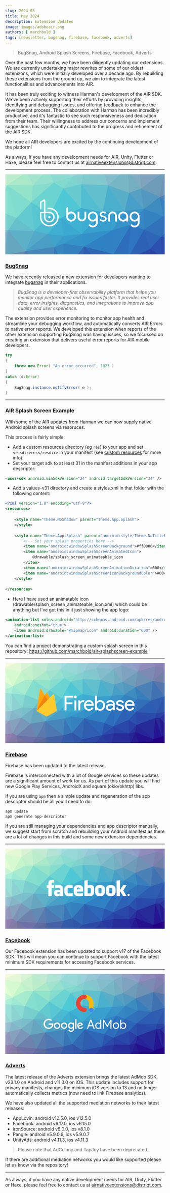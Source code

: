 ```yaml
---
slug: 2024-05
title: May 2024
description: Extension Updates
image: images/adobeair.png
authors: [ marchbold ]
tags: [newsletter, bugsnag, firebase, facebook, adverts]
---
```


> BugSnag, Android Splash Screens, Firebase, Facebook, Adverts

Over the past few months, we have been diligently updating our extensions. We are currently undertaking major rewrites of some of our oldest extensions, which were initially developed over a decade ago. By rebuilding these extensions from the ground up, we aim to integrate the latest functionalities and advancements into AIR.

It has been truly exciting to witness Harman's development of the AIR SDK. We've been actively supporting their efforts by providing insights, identifying and debugging issues, and offering feedback to enhance the development process. The collaboration with Harman has been incredibly productive, and it's fantastic to see such responsiveness and dedication from their team. Their willingness to address our concerns and implement suggestions has significantly contributed to the progress and refinement of the AIR SDK. 

We hope all AIR developers are excited by the continuing development of the platform!

As always, if you have any development needs for AIR, Unity, Flutter or Haxe, please feel free to contact us at [airnativeextensions@distriqt.com](mailto:airnativeextensions@distriqt.com).

<!--truncate-->


---


![](images/bugsnag.png)

### [BugSnag](https://airnativeextensions.com/extension/com.bugsnag)

We have recently released a new extension for developers wanting to integrate [bugsnag](https://www.bugsnag.com/) in their applications.

>
> *BugSnag is a developer-first observability platform that helps you monitor app performance and fix issues faster. It provides real user data, error insights, diagnostics, and integrations to improve app quality and user experience.*
>

The extension provides error monitoring to monitor app health and streamline your debugging workflow, and automatically converts AIR Errors to native error reports. We developed this extension when reports of the other extension supporting BugSnag was having issues, so we focussed on creating an extension that delivers useful error reports for AIR mobile developers.

```actionscript
try
{
    throw new Error( "An error occurred", 1023 )
}
catch (e:Error)
{
    BugSnag.instance.notifyError( e );
}
```

---

### AIR Splash Screen Example

With some of the AIR updates from Harman we can now supply native Android splash screens via resoruces. 

This process is fairly simple:

- Add a custom resources directory (eg `res`) to your app and set `<resdir>res</resdir>` in your manifest (see [custom resources](https://airsdk.dev/docs/tutorials/platform/android/custom-resources) for more info).
- Set your target sdk to at least 31 in the manifest additions in your app descriptor:

```xml
<uses-sdk android:minSdkVersion="24" android:targetSdkVersion="34" />
```

- Add a values-v31 directory and create a styles.xml in that folder with the following content:

```xml
<?xml version="1.0" encoding="utf-8"?>
<resources>

	<style name="Theme.NoShadow" parent="Theme.App.Splash">
	</style>

	<style name="Theme.App.Splash" parent="android:style/Theme.NoTitleBar">
		<!-- Set your splash properties here -->
		<item name="android:windowSplashScreenBackground">#ff0000</item>
		<item name="android:windowSplashScreenAnimatedIcon">
			@drawable/splash_screen_animateable_icon
		</item>
		<item name="android:windowSplashScreenAnimationDuration">600</item>
		<item name="android:windowSplashScreenIconBackgroundColor">#004d28</item>
	</style>

</resources>
```

- Here I have used an animatable icon (drawable/splash_screen_animateable_icon.xml) which could be anything but I've got this in it just showing the app logo:

```xml
<animation-list xmlns:android="http://schemas.android.com/apk/res/android"
    android:oneshot="true">
    <item android:drawable="@mipmap/icon" android:duration="600" />
</animation-list>
```

You can find a project demonstrating a custom splash screen in this repository: https://github.com/marchbold/air-splashscreen-example

--- 


![](images/firebase.png)

### [Firebase](https://airnativeextensions.com/extension/com.distriqt.Firebase)

Firebase has been updated to the latest release. 

Firebase is interconnected with a lot of Google services so these updates are a significant amount of work for us. As part of this update you will find new Google Play Services, AndroidX and square (okio/okhttp) libs.

If you are using `apm` then a simple update and regeneration of the app descriptor should be all you'll need to do:

```
apm update
apm generate app-descriptor
```

If you are still managing your dependencies and app descriptor manually, we suggest start from scratch and rebuilding your Android manifest as there are a lot of changes in this build and some new extension dependencies. 


---


![](images/facebook.png)

### [Facebook](https://airnativeextensions.com/extension/com.distriqt.FacebookAPI)

Our Facebook extension has been updated to support v17 of the Facebook SDK. This will mean you can continue to support Facebook with the latest minimum SDK requirements for accessing Facebook services. 


---


![](images/admob.png)

### [Adverts](https://airnativeextensions.com/extension/com.distriqt.Adverts)

The latest release of the Adverts extension brings the latest AdMob SDK, v23.1.0 on Android and v11.3.0 on iOS. This update includes support for privacy manifests, changes the minimum iOS version to 13 and no longer automatically collects metrics (now need to link Firebase analytics).

We have also updated all the supported mediation networks to their latest releases:

- AppLovin: android v12.5.0, ios v12.5.0
- Facebook: android v6.17.0, ios v6.15.0
- ironSource: android v8.0.0, ios v8.1.0
- Pangle: android v5.9.0.6, ios v5.9.0.7
- UnityAds: android v4.11.3, ios v4.11.3

> Please note that AdColony and TapJoy have been deprecated 

If there are additional mediation networks you would like supported please let us know via the repository!


---


As always, if you have any native development needs for AIR, Unity, Flutter or Haxe, please feel free to contact us at [airnativeextensions@distriqt.com](mailto:airnativeextensions@distriqt.com).
